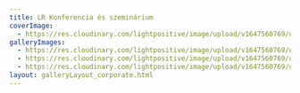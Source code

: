 ```yaml
---
title: LR Konferencia és szeminárium
coverImage:
  - https://res.cloudinary.com/lightpositive/image/upload/v1647560769/uploads/LR%20Konferencia%20%C3%A9s%20szemin%C3%A1rium/LR-konferencia.jpg
galleryImages: 
  - https://res.cloudinary.com/lightpositive/image/upload/v1647560769/uploads/LR%20Konferencia%20%C3%A9s%20szemin%C3%A1rium/00LR-konferencia.jpg
  - https://res.cloudinary.com/lightpositive/image/upload/v1647560769/uploads/LR%20Konferencia%20%C3%A9s%20szemin%C3%A1rium/LR-konferencia2.jpg
  - https://res.cloudinary.com/lightpositive/image/upload/v1647560769/uploads/LR%20Konferencia%20%C3%A9s%20szemin%C3%A1rium/LR-konferencia.jpg
layout: galleryLayout_corporate.html
---
```

